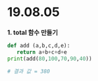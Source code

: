 # 19.08.05

**1. total 함수 만들기**
```python
def add (a,b,c,d,e):
   return a+b+c+d+e
print(add(80,100,70,90,40))

# 결과 값 = 380
```

